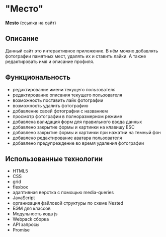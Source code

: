 # "Место"
[**Mesto**](https://heikkeb.github.io/mesto/) (ссылка на сайт)

## Описание
Данный сайт это интерактивное приложение. В нём можно добавлять фотографии памятных мест, удалять их и ставить лайки. А также редактировать имя и описание профиля. 

## Функциональность
* редактирование имени текущего пользователя
* редактирование описания текущего пользователя
* возможность поставить лайк фотографии
* возможность удалить фотографию
* добавление своей фотографии с названием
* просмотр фотографии в полноразмерном режиме
* добавлена валидация форм для правильного ввода данных
* добавлено закрытие формы и картинки на клавишу ESC
* добавлено закрытие формы и картинки при нажатии на темный фон
* добавлено редактирование аватара пользователя
* добавлено предупреждение во время удаления фотографии

## Использованные технологии 
* HTML5
* CSS 
* grid
* flexbox
* адаптивная верстка с помощью media-queries
* JavaScript
* организация файловой структуры по схеме Nested 
* БЭМ для классов
* Модульность кода js
* Webpack сборка
* API запросы
* Promise